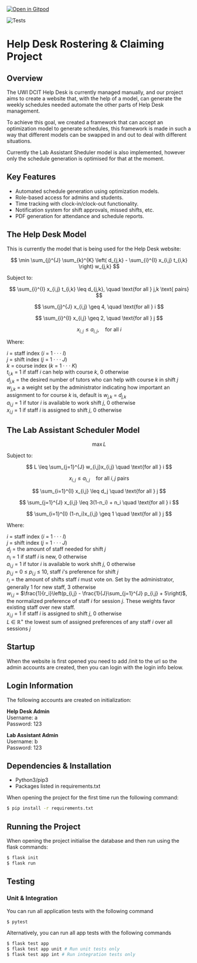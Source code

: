 [![Open in Gitpod](https://gitpod.io/button/open-in-gitpod.svg)](https://gitpod.io/#https://github.com/The-Allocators/INFO3604)

![Tests](https://github.com/uwidcit/flaskmvc/actions/workflows/dev.yml/badge.svg)

# Help Desk Rostering & Claiming Project

## Overview
The UWI DCIT Help Desk is currently managed manually, and our project aims to create a website that, with the help of a model, can generate the weekly schedules needed automate the other parts of Help Desk management.

To achieve this goal, we created a framework that can accept an optimization model to generate schedules, this framework is made in such a way that different models can be swapped in and out to deal with different situations.

Currently the Lab Assistant Sheduler model is also implemented, however only the schedule generation is optimised for that at the moment.

## Key Features
- Automated schedule generation using optimization models.
- Role-based access for admins and students.
- Time tracking with clock-in/clock-out functionality.
- Notification system for shift approvals, missed shifts, etc.
- PDF generation for attendance and schedule reports.

## The Help Desk Model
This is currently the model that is being used for the Help Desk website:  

$$
\min \sum_{j}^{J} \sum_{k}^{K} \left( d_{j,k} - \sum_{i}^{I} x_{i,j} t_{i,k} \right) w_{j,k}
$$

Subject to:

$$
\sum_{i}^{I} x_{i,j} t_{i,k} \leq d_{j,k}, \quad \text{for all } j,k \text{ pairs}
$$

$$
\sum_{j}^{J} x_{i,j} \geq 4, \quad \text{for all } i
$$

$$
\sum_{i}^{I} x_{i,j} \geq 2, \quad \text{for all } j
$$

$$
x_{i,j} \leq a_{i,j}, \quad \text{for all } i
$$



Where:  

*i* = staff index (*i* = 1 · · · *I*)  
*j* = shift index (*j* = 1 · · · *J*)  
*k* = course index (*k* = 1 · · · *K*)  
*t<sub>i,k</sub>* = 1 if staff *i* can help with course *k*, 0 otherwise  
*d<sub>j,k</sub>* = the desired number of tutors who can help with course *k* in shift *j*  
*w<sub>j,k</sub>* = a weight set by the administrator indicating how important an assignment to for course *k* is, default is *w<sub>j,k</sub>* = *d<sub>j,k<sub>*  
*a<sub>i,j</sub>* = 1 if tutor *i* is available to work shift *j*, 0 otherwise  
*x<sub>i,j</sub>* = 1 if staff *i* is assigned to shift *j*, 0 otherwise  

## The Lab Assistant Scheduler Model

$$
\max L
$$

Subject to:

$$
L \leq \sum_{j=1}^{J} w_{i,j}x_{i,j} \quad \text{for all } i
$$

$$
x_{i,j} \leq a_{i,j} \quad \text{for all } i,j \text{ pairs}
$$

$$
\sum_{i=1}^{I} x_{i,j} \leq d_j \quad \text{for all } j
$$

$$
\sum_{j=1}^{J} x_{i,j} \leq 3(1-n_i) + n_i \quad \text{for all } i
$$

$$
\sum_{i=1}^{I} (1-n_i)x_{i,j} \geq 1 \quad \text{for all } j
$$

Where:

*i* = staff index (*i* = 1 · · · *I*)  
*j* = shift index (*j* = 1 · · · *J*)  
*d<sub>j</sub>* = the amount of staff needed for shift *j*  
*n<sub>i</sub>* = 1 if staff *i* is new, 0 otherwise  
*a<sub>i,j</sub>* = 1 if tutor *i* is available to work shift *j*, 0 otherwise  
*p<sub>i,j</sub>* = 0 ≤ *p<sub>i,j</sub>* ≤ 10, staff *i*'s preference for shift *j*  
*r<sub>i</sub>* = the amount of shifts staff *i* must vote on. Set by the administrator, generally 1 for new staff, 3 otherwise  
*w<sub>i,j</sub>* = $\frac{1}{r_i}\left(p_{i,j} - \frac{1}{J}\sum_{j=1}^{J} p_{i,j} + 5\right)$, the normalized preference of staff *i* for session *j*. These weights favor existing staff over new staff.  
*x<sub>i,j</sub>* = 1 if staff *i* is assigned to shift *j*, 0 otherwise  
*L* ∈ ℝ<sup>+</sup> the lowest sum of assigned preferences of any staff *i* over all sessions *j*  

## Startup
When the website is first opened you need to add /init to the url so the admin accounts are created, then you can login with the login info below.

## Login Information
The following accounts are created on initialization:  

**Help Desk Admin**  
Username: a  
Password: 123

**Lab Assistant Admin**  
Username: b  
Password: 123 

## Dependencies & Installation
* Python3/pip3
* Packages listed in requirements.txt

When opening the project for the first time run the following command:

```bash
$ pip install -r requirements.txt
```

## Running the Project

When opening the project initialise the database and then run using the flask commands:

```bash
$ flask init
$ flask run
```

## Testing

### Unit & Integration
You can run all application tests with the following command

```bash
$ pytest
```

Alternatively, you can run all app tests with the following commands

```bash
$ flask test app
$ flask test app unit # Run unit tests only
$ flask test app int # Run integration tests only
```
